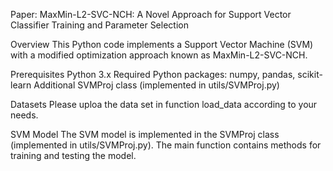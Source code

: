 Paper: MaxMin-L2-SVC-NCH: A Novel Approach for Support Vector Classifier Training and Parameter Selection

Overview
This Python code implements a Support Vector Machine (SVM) with a modified optimization approach known as MaxMin-L2-SVC-NCH. 

Prerequisites
Python 3.x
Required Python packages: numpy, pandas, scikit-learn
Additional  SVMProj class (implemented in utils/SVMProj.py)

Datasets
Please uploa the data set in function load_data according to your needs.

SVM Model
The SVM model is implemented in the SVMProj class (implemented in utils/SVMProj.py). The main function contains methods for training and testing the model.
